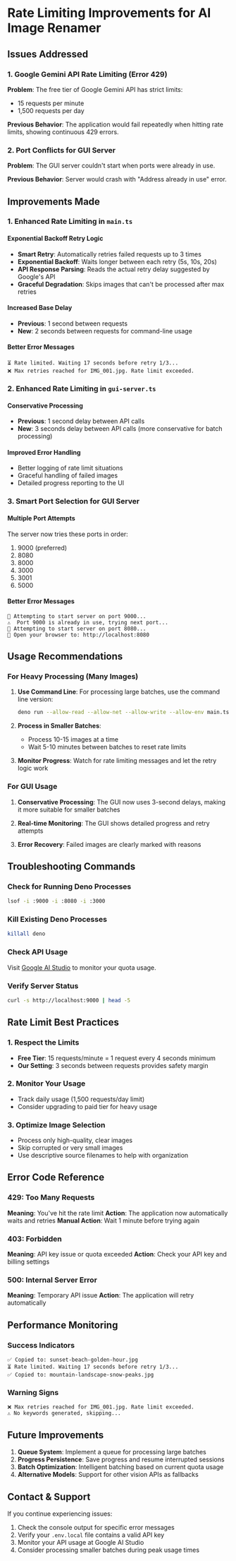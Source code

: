 # Rate Limiting Improvements for AI Image Renamer

## Issues Addressed

### 1. Google Gemini API Rate Limiting (Error 429)
**Problem**: The free tier of Google Gemini API has strict limits:
- 15 requests per minute
- 1,500 requests per day

**Previous Behavior**: The application would fail repeatedly when hitting rate limits, showing continuous 429 errors.

### 2. Port Conflicts for GUI Server
**Problem**: The GUI server couldn't start when ports were already in use.

**Previous Behavior**: Server would crash with "Address already in use" error.

## Improvements Made

### 1. Enhanced Rate Limiting in `main.ts`

#### Exponential Backoff Retry Logic
- **Smart Retry**: Automatically retries failed requests up to 3 times
- **Exponential Backoff**: Waits longer between each retry (5s, 10s, 20s)
- **API Response Parsing**: Reads the actual retry delay suggested by Google's API
- **Graceful Degradation**: Skips images that can't be processed after max retries

#### Increased Base Delay
- **Previous**: 1 second between requests
- **New**: 2 seconds between requests for command-line usage

#### Better Error Messages
```
⏳ Rate limited. Waiting 17 seconds before retry 1/3...
❌ Max retries reached for IMG_001.jpg. Rate limit exceeded.
```

### 2. Enhanced Rate Limiting in `gui-server.ts`

#### Conservative Processing
- **Previous**: 1 second delay between API calls
- **New**: 3 seconds delay between API calls (more conservative for batch processing)

#### Improved Error Handling
- Better logging of rate limit situations
- Graceful handling of failed images
- Detailed progress reporting to the UI

### 3. Smart Port Selection for GUI Server

#### Multiple Port Attempts
The server now tries these ports in order:
1. 9000 (preferred)
2. 8080
3. 8000
4. 3000
5. 3001
6. 5000

#### Better Error Messages
```
📱 Attempting to start server on port 9000...
⚠️  Port 9000 is already in use, trying next port...
📱 Attempting to start server on port 8080...
📱 Open your browser to: http://localhost:8080
```

## Usage Recommendations

### For Heavy Processing (Many Images)

1. **Use Command Line**: For processing large batches, use the command line version:
   ```bash
   deno run --allow-read --allow-net --allow-write --allow-env main.ts
   ```

2. **Process in Smaller Batches**: 
   - Process 10-15 images at a time
   - Wait 5-10 minutes between batches to reset rate limits

3. **Monitor Progress**: Watch for rate limiting messages and let the retry logic work

### For GUI Usage

1. **Conservative Processing**: The GUI now uses 3-second delays, making it more suitable for smaller batches

2. **Real-time Monitoring**: The GUI shows detailed progress and retry attempts

3. **Error Recovery**: Failed images are clearly marked with reasons

## Troubleshooting Commands

### Check for Running Deno Processes
```bash
lsof -i :9000 -i :8080 -i :3000
```

### Kill Existing Deno Processes
```bash
killall deno
```

### Check API Usage
Visit [Google AI Studio](https://aistudio.google.com/app/apikey) to monitor your quota usage.

### Verify Server Status
```bash
curl -s http://localhost:9000 | head -5
```

## Rate Limit Best Practices

### 1. Respect the Limits
- **Free Tier**: 15 requests/minute = 1 request every 4 seconds minimum
- **Our Setting**: 3 seconds between requests provides safety margin

### 2. Monitor Your Usage
- Track daily usage (1,500 requests/day limit)
- Consider upgrading to paid tier for heavy usage

### 3. Optimize Image Selection
- Process only high-quality, clear images
- Skip corrupted or very small images
- Use descriptive source filenames to help with organization

## Error Code Reference

### 429: Too Many Requests
**Meaning**: You've hit the rate limit
**Action**: The application now automatically waits and retries
**Manual Action**: Wait 1 minute before trying again

### 403: Forbidden
**Meaning**: API key issue or quota exceeded
**Action**: Check your API key and billing settings

### 500: Internal Server Error
**Meaning**: Temporary API issue
**Action**: The application will retry automatically

## Performance Monitoring

### Success Indicators
```
✅ Copied to: sunset-beach-golden-hour.jpg
⏳ Rate limited. Waiting 17 seconds before retry 1/3...
✅ Copied to: mountain-landscape-snow-peaks.jpg
```

### Warning Signs
```
❌ Max retries reached for IMG_001.jpg. Rate limit exceeded.
⚠️ No keywords generated, skipping...
```

## Future Improvements

1. **Queue System**: Implement a queue for processing large batches
2. **Progress Persistence**: Save progress and resume interrupted sessions
3. **Batch Optimization**: Intelligent batching based on current quota usage
4. **Alternative Models**: Support for other vision APIs as fallbacks

## Contact & Support

If you continue experiencing issues:
1. Check the console output for specific error messages
2. Verify your `.env.local` file contains a valid API key
3. Monitor your API usage at Google AI Studio
4. Consider processing smaller batches during peak usage times 